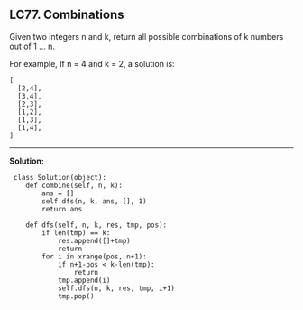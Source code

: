 ## LC77. Combinations

Given two integers n and k, return all possible combinations of k numbers out of 1 ... n.

For example,
If n = 4 and k = 2, a solution is:

    [
      [2,4],
      [3,4],
      [2,3],
      [1,2],
      [1,3],
      [1,4],
    ]
    
 ---
 **Solution:**
 
     class Solution(object):
        def combine(self, n, k):
            ans = []
            self.dfs(n, k, ans, [], 1)
            return ans

        def dfs(self, n, k, res, tmp, pos):
            if len(tmp) == k:
                res.append([]+tmp)
                return
            for i in xrange(pos, n+1):
                if n+1-pos < k-len(tmp):
                    return
                tmp.append(i)
                self.dfs(n, k, res, tmp, i+1)
                tmp.pop()


            
